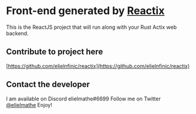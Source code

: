 # Front-end generated by [Reactix](https://github.com/elielnfinic/reactix)
This is the ReactJS project that will run along with your Rust Actix web backend.
## Contribute to project here
[https://github.com/elielnfinic/reactix](https://github.com/elielnfinic/reactix)

## Contact the developer
I am available on Discord elielmathe#6699
Follow me on Twitter [@elielmathe](https://twitter.com/elielmathe)
Enjoy!
